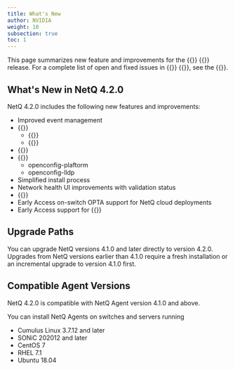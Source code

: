 ```yaml
---
title: What's New
author: NVIDIA
weight: 10
subsection: true
toc: 1
---
```


This page summarizes new feature and improvements for the {{<product>}} {{<version>}} release. For a complete list of open and fixed issues in {{<product>}} {{<version>}}, see the {{<link title="NVIDIA Cumulus NetQ 4.2 Release Notes" text="release notes">}}.

<!-- vale off -->
## What's New in NetQ 4.2.0
<!-- vale on -->

NetQ 4.2.0 includes the following new features and improvements:

- Improved event management
- {{<link title="Flow Analysis" text="Flow Analysis Enhancements">}}
  - {{<link title="Flow Analysis#partial-path-support" text="Partial path support">}}
  - {{<link title="Flow Analysis#view-wjh-events" text="WJH event support">}}
- {{<link title="Validation Checks#roce-validation-tests" text="RoCE Validation">}}
- {{<link title="gNMI Streaming" text="New gNMI Object Models">}}
  - openconfig-plaftorm
  - openconfig-lldp
- Simplified install process
- Network health UI improvements with validation status
- {{<link title="Validation Checks##addresses-validation-tests" text="GUI support for Duplicate Address Detection">}}
- Early Access on-switch OPTA support for NetQ cloud deployments
- Early Access support for {{<link title="Monitor DPU Inventory" text="DPU Monitoring">}}
## Upgrade Paths

You can upgrade NetQ versions 4.1.0 and later directly to version 4.2.0. Upgrades from NetQ versions earlier than 4.1.0 require a fresh installation or an incremental upgrade to version 4.1.0 first.
## Compatible Agent Versions

NetQ 4.2.0 is compatible with NetQ Agent version 4.1.0 and above. 

You can install NetQ Agents on switches and servers running

- Cumulus Linux 3.7.12 and later
- SONiC 202012 and later
- CentOS 7
- RHEL 7.1
- Ubuntu 18.04


